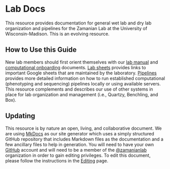 # Lab Docs

This resource provides documentation for general wet lab and dry lab organization and pipelines for the Zamanian Lab at the University of Wisconsin-Madison. This is an evolving resource.


## How to Use this Guide

New lab members should first orient themselves with our [lab manual](labmanual.md) and [computational onboarding](onboarding.md) documents. [Lab sheets](labsheets.md) provides links to important Google sheets that are maintained by the laboratory. [Pipelines](pipelines.md) provides more detailed information on how to run established computational (phenotyping and sequencing) pipelines locally or using available servers. This resource complements and describes our use of other systems in place for lab organization and management (i.e., Quartzy, Benchling, and Box).


## Updating

This resource is by nature an open, living, and collaborative document. We are using [MkDocs](https://www.mkdocs.org/) as our site generator which uses a simply structured GitHub repository that includes Markdown files as the documentation and a few ancillary files to help in generation. You will need to have your own [GitHub](https://github.com/) account and will need to be a member of the [@zamanianlab](https://github.com/orgs/zamanianlab/dashboard) organization in order to gain editing privileges. To edit this document, please follow the instructions in the [Editing](editing.md) page.
